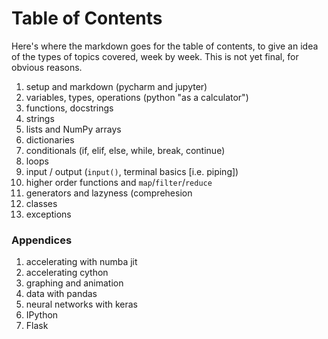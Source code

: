 # Table of Contents

Here's where the markdown goes for the table of contents, to give an idea of the types of topics covered, week by week. This is not yet final, for obvious reasons.


1. setup and markdown (pycharm and jupyter)
1. variables, types, operations (python "as a calculator")
1. functions, docstrings
1. strings
1. lists and NumPy arrays
1. dictionaries
1. conditionals (if, elif, else, while, break, continue)
1. loops
1. input / output (`input()`, terminal basics [i.e. piping])
1. higher order functions and `map`/`filter`/`reduce`
1. generators and lazyness (comprehesion
1. classes
1. exceptions

### Appendices
1. accelerating with numba jit
1. accelerating cython
1. graphing and animation
1. data with pandas
1. neural networks with keras
1. IPython
1. Flask
